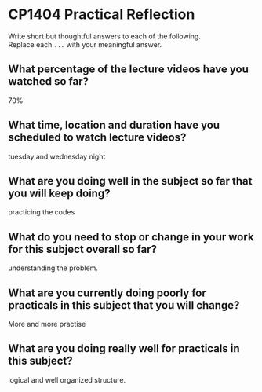 # CP1404 Practical Reflection

Write short but thoughtful answers to each of the following.  
Replace each `...` with your meaningful answer.

## What percentage of the lecture videos have you watched so far?

70%

## What time, location and duration have you scheduled to watch lecture videos?

tuesday and wednesday night

## What are you doing well in the subject so far that you will keep doing?

practicing the codes

## What do you need to stop or change in your work for this subject overall so far?

understanding the problem.

## What are you currently doing poorly for practicals in this subject that you will change?

More and more practise

## What are you doing really well for practicals in this subject?
logical and well organized structure.


